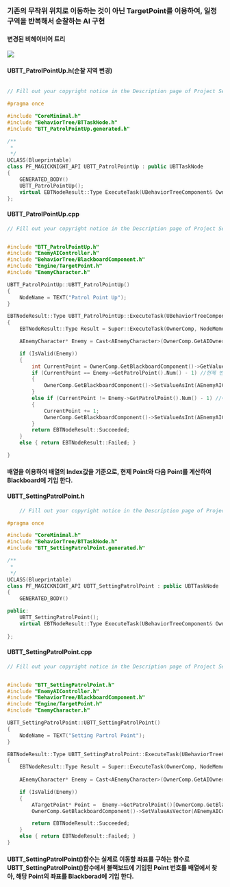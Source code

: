 ### 기존의 무작위 위치로 이동하는 것이 아닌 TargetPoint를 이용하여, 일정 구역을 반복해서 순찰하는 AI 구현

#### 변경된 비헤이비어 트리
![](https://github.com/kimeorua/portfolio/blob/main/img/AIPatrol%EA%B0%9C%EC%84%A0.PNG?raw=true)

#### UBTT_PatrolPointUp.h(순찰 지역 변경)

```cpp

// Fill out your copyright notice in the Description page of Project Settings.

#pragma once

#include "CoreMinimal.h"
#include "BehaviorTree/BTTaskNode.h"
#include "BTT_PatrolPointUp.generated.h"

/**
 * 
 */
UCLASS(Blueprintable)
class PF_MAGICKNIGHT_API UBTT_PatrolPointUp : public UBTTaskNode
{
	GENERATED_BODY()
	UBTT_PatrolPointUp();
	virtual EBTNodeResult::Type ExecuteTask(UBehaviorTreeComponent& OwnerComp, uint8* NodeMemory) override;
};
```

#### UBTT_PatrolPointUp.cpp
```cpp
// Fill out your copyright notice in the Description page of Project Settings.


#include "BTT_PatrolPointUp.h"
#include "EnemyAIController.h"
#include "BehaviorTree/BlackboardComponent.h"
#include "Engine/TargetPoint.h"
#include "EnemyCharacter.h"

UBTT_PatrolPointUp::UBTT_PatrolPointUp()
{
	NodeName = TEXT("Patrol Point Up");
}

EBTNodeResult::Type UBTT_PatrolPointUp::ExecuteTask(UBehaviorTreeComponent& OwnerComp, uint8* NodeMemory)
{
	EBTNodeResult::Type Result = Super::ExecuteTask(OwnerComp, NodeMemory);

	AEnemyCharacter* Enemy = Cast<AEnemyCharacter>(OwnerComp.GetAIOwner()->GetPawn());

	if (IsValid(Enemy))
	{
		int CurrentPoint = OwnerComp.GetBlackboardComponent()->GetValueAsInt(AEnemyAIController::PatrolNum); //현제 번호를 Blackboard에서 가져옴
		if (CurrentPoint == Enemy->GetPatrolPoint().Num() - 1) //현제 번호가 마지막 변호이면
		{
			OwnerComp.GetBlackboardComponent()->SetValueAsInt(AEnemyAIController::PatrolNum, 0); //맨 처음 위치로 이동
		}
		else if (CurrentPoint != Enemy->GetPatrolPoint().Num() - 1) //아니면
		{
			CurrentPoint += 1; 
			OwnerComp.GetBlackboardComponent()->SetValueAsInt(AEnemyAIController::PatrolNum, CurrentPoint);//다음 위치로 이동
		}
		return EBTNodeResult::Succeeded;
	}
	else { return EBTNodeResult::Failed; }

}
```
#### 배열을 이용하여 배열의 Index값을 기준으로, 현제 Point와 다음 Point를 계산하여 Blackboard에 기입 한다.

#### UBTT_SettingPatrolPoint.h
```cpp
	// Fill out your copyright notice in the Description page of Project Settings.

#pragma once

#include "CoreMinimal.h"
#include "BehaviorTree/BTTaskNode.h"
#include "BTT_SettingPatrolPoint.generated.h"

/**
 * 
 */
UCLASS(Blueprintable)
class PF_MAGICKNIGHT_API UBTT_SettingPatrolPoint : public UBTTaskNode
{
	GENERATED_BODY()

public:
	UBTT_SettingPatrolPoint();
	virtual EBTNodeResult::Type ExecuteTask(UBehaviorTreeComponent& OwnerComp, uint8* NodeMemory) override;
	
};
```
#### UBTT_SettingPatrolPoint.cpp

```cpp
// Fill out your copyright notice in the Description page of Project Settings.


#include "BTT_SettingPatrolPoint.h"
#include "EnemyAIController.h"
#include "BehaviorTree/BlackboardComponent.h"
#include "Engine/TargetPoint.h"
#include "EnemyCharacter.h"

UBTT_SettingPatrolPoint::UBTT_SettingPatrolPoint()
{
	NodeName = TEXT("Setting Partrol Point");
}

EBTNodeResult::Type UBTT_SettingPatrolPoint::ExecuteTask(UBehaviorTreeComponent& OwnerComp, uint8* NodeMemory)
{
	EBTNodeResult::Type Result = Super::ExecuteTask(OwnerComp, NodeMemory);
	
	AEnemyCharacter* Enemy = Cast<AEnemyCharacter>(OwnerComp.GetAIOwner()->GetPawn());

	if (IsValid(Enemy))
	{
		ATargetPoint* Point =  Enemy->GetPatrolPoint()[OwnerComp.GetBlackboardComponent()->GetValueAsInt(AEnemyAIController::PatrolNum)];
		OwnerComp.GetBlackboardComponent()->SetValueAsVector(AEnemyAIController::TargetLocation, Point->GetActorLocation());

		return EBTNodeResult::Succeeded;
	}
	else { return EBTNodeResult::Failed; }
}
```

#### UBTT_SettingPatrolPoint()함수는 실제로 이동할 좌표를 구하는 함수로 UBTT_SettingPatrolPoint()함수에서 블랙보드에 기입된 Point 번호를 배열에서 찾아, 해당 Point의 좌표를 Blackborad에 기입 한다.
